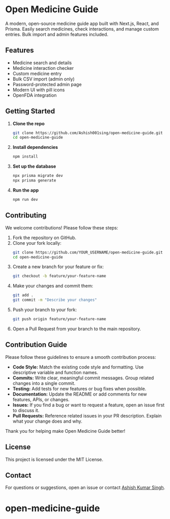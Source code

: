 # Open Medicine Guide

A modern, open-source medicine guide app built with Next.js, React, and Prisma. Easily search medicines, check interactions, and manage custom entries. Bulk import and admin features included.

## Features

- Medicine search and details
- Medicine interaction checker
- Custom medicine entry
- Bulk CSV import (admin only)
- Password-protected admin page
- Modern UI with pill icons
- OpenFDA integration

## Getting Started

1. **Clone the repo**
	```bash
	git clone https://github.com/Ashish001sing/open-medicine-guide.git
	cd open-medicine-guide
	```

2. **Install dependencies**
	```bash
	npm install
	```

3. **Set up the database**
	```bash
	npx prisma migrate dev
	npx prisma generate
	```

4. **Run the app**
	```bash
	npm run dev
	```

## Contributing


We welcome contributions! Please follow these steps:

1. Fork the repository on GitHub.
2. Clone your fork locally:
	```bash
	git clone https://github.com/YOUR_USERNAME/open-medicine-guide.git
	cd open-medicine-guide
	```
3. Create a new branch for your feature or fix:
	```bash
	git checkout -b feature/your-feature-name
	```
4. Make your changes and commit them:
	```bash
	git add .
	git commit -m "Describe your changes"
	```
5. Push your branch to your fork:
	```bash
	git push origin feature/your-feature-name
	```
6. Open a Pull Request from your branch to the main repository.

## Contribution Guide

Please follow these guidelines to ensure a smooth contribution process:

- **Code Style:** Match the existing code style and formatting. Use descriptive variable and function names.
- **Commits:** Write clear, meaningful commit messages. Group related changes into a single commit.
- **Testing:** Add tests for new features or bug fixes when possible.
- **Documentation:** Update the README or add comments for new features, APIs, or changes.
- **Issues:** If you find a bug or want to request a feature, open an issue first to discuss it.
- **Pull Requests:** Reference related issues in your PR description. Explain what your change does and why.

Thank you for helping make Open Medicine Guide better!

## License

This project is licensed under the MIT License.

## Contact

For questions or suggestions, open an issue or contact [Ashish Kumar Singh](mailto:ashishkumarsingh92546@gmail.com).
# open-medicine-guide